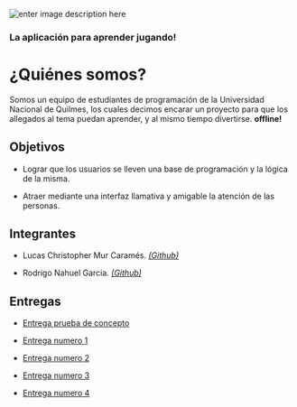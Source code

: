 ![enter image description here](https://i.ibb.co/yYpP3b4/descarga.png)
### La aplicación para aprender jugando!


# ¿Quiénes somos?

Somos un equipo de estudiantes de programación de la Universidad Nacional de Quilmes, los cuales decimos encarar un proyecto para que los allegados al tema puedan aprender, y al mismo tiempo divertirse.   **offline!**

## Objetivos
-   Lograr que los usuarios se lleven una base de programación y la lógica de la misma. 
    
-   Atraer mediante una interfaz llamativa y amigable la atención de las personas.

## Integrantes

* Lucas Christopher Mur Caramés. [_(Github)_](https://github.com/LM-Randomize)

* Rodrigo Nahuel Garcia. [_(Github)_](https://github.com/rodrigoGarciaUnq)

## Entregas

* [Entrega prueba de concepto](https://github.com/devitunq/DEVit-Documentacion/milestone/1)

* [Entrega numero 1](https://github.com/devitunq/DEVit-Documentacion/milestone/2)

* [Entrega numero 2](https://github.com/devitunq/DEVit-Documentacion/milestone/3)

* [Entrega numero 3](https://github.com/devitunq/DEVit-Documentacion/milestone/4)

* [Entrega numero 4](https://github.com/devitunq/DEVit-Documentacion/milestone/5)
